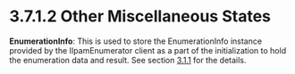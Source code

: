 <html dir="LTR" xmlns:mshelp="http://msdn.microsoft.com/mshelp" xmlns:ddue="http://ddue.schemas.microsoft.com/authoring/2003/5" xmlns:xlink="http://www.w3.org/1999/xlink" xmlns:tool="http://www.microsoft.com/tooltip">
 <body>
 <div id="header">
 <h1 class="heading">3.7.1.2 Other Miscellaneous States</h1>
 </div>
 <div id="mainSection">
 <div id="mainBody">
 <div id="allHistory" class="saveHistory"></div>
 <div id="sectionSection0" class="section" name="collapseableSection">
 

<p><b>EnumerationInfo</b>: This is used to store the
EnumerationInfo instance provided by the IIpamEnumerator client as a part of
the initialization to hold the enumeration data and result. See section <a href="47197243-2856-4502-b2aa-a9dfb635210a.md">3.1.1</a> for the details.</p>


 </div>
 </div>
 </div>
 </body>
</html>
